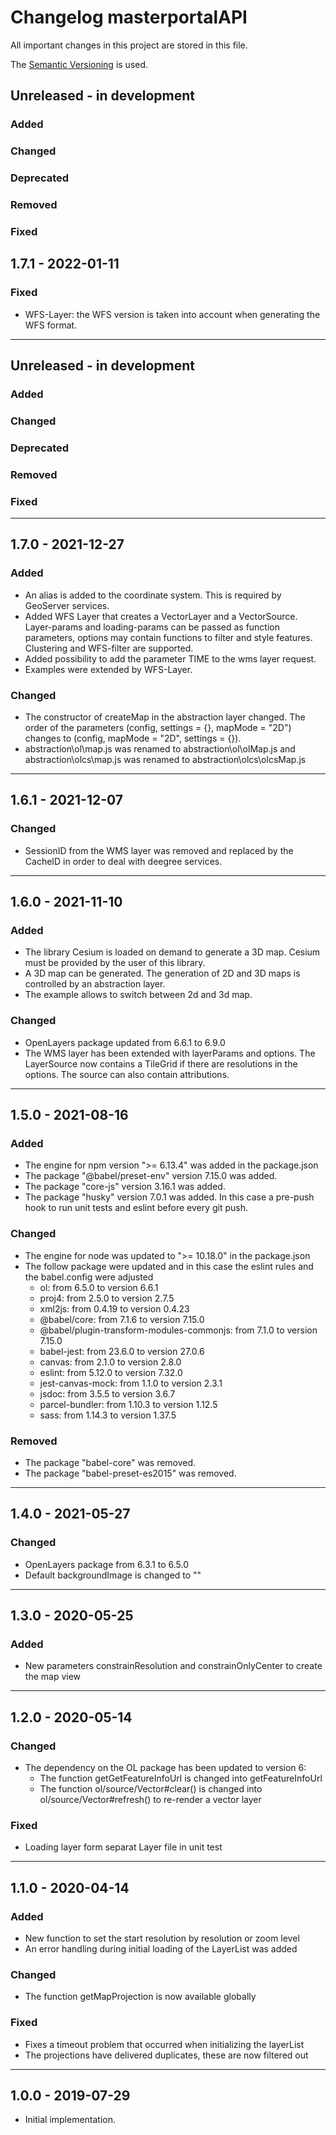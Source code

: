 # Changelog masterportalAPI
 All important changes in this project are stored in this file.

 The [Semantic Versioning](https://semver.org/spec/v2.0.0.html) is used.

## Unreleased - in development
### Added

### Changed

### Deprecated

### Removed

### Fixed

## 1.7.1 - 2022-01-11
### Fixed
- WFS-Layer: the WFS version is taken into account when generating the WFS format.

---

## Unreleased - in development
### Added

### Changed

### Deprecated

### Removed

### Fixed

---

## 1.7.0 - 2021-12-27
### Added
- An alias is added to the coordinate system. This is required by GeoServer services.
- Added WFS Layer that creates a VectorLayer and a VectorSource. Layer-params and loading-params can be passed as function parameters, options may contain functions to filter and style features. Clustering and WFS-filter are supported.
- Added possibility to add the parameter TIME to the wms layer request.
- Examples were extended by WFS-Layer.

### Changed
- The constructor of createMap in the abstraction layer changed. The order of the parameters (config, settings = {}, mapMode = "2D") changes to (config, mapMode = "2D", settings = {}).
- abstraction\ol\map.js was renamed to abstraction\ol\olMap.js and abstraction\olcs\map.js was renamed to abstraction\olcs\olcsMap.js

---

## 1.6.1 - 2021-12-07
### Changed
- SessionID from the WMS layer was removed and replaced by the CacheID in order to deal with deegree services.

---

## 1.6.0 - 2021-11-10
### Added
- The library Cesium is loaded on demand to generate a 3D map. Cesium must be provided by the user of this library.
- A 3D map can be generated. The generation of 2D and 3D maps is controlled by an abstraction layer.
- The example allows to switch between 2d and 3d map.
### Changed
- OpenLayers package updated from 6.6.1 to 6.9.0
- The WMS layer has been extended with layerParams and options. The LayerSource now contains a TileGrid if there are resolutions in the options. The source can also contain attributions.

---

## 1.5.0 - 2021-08-16
### Added
- The engine for npm version ">= 6.13.4" was added in the package.json
- The package "@babel/preset-env" version 7.15.0 was added.
- The package "core-js" version 3.16.1 was added.
- The package "husky" version 7.0.1 was added. In this case a pre-push hook to run unit tests and eslint before every git push.

### Changed
- The engine for node was updated to ">= 10.18.0" in the package.json
- The follow package were updated and in this case the eslint rules and the babel.config were adjusted
    - ol: from 6.5.0 to version 6.6.1
    - proj4: from 2.5.0 to version 2.7.5
    - xml2js: from 0.4.19 to version 0.4.23
    - @babel/core: from 7.1.6 to version 7.15.0
    - @babel/plugin-transform-modules-commonjs: from 7.1.0 to version 7.15.0
    - babel-jest: from 23.6.0 to version 27.0.6
    - canvas: from 2.1.0 to version 2.8.0
    - eslint: from 5.12.0 to version 7.32.0
    - jest-canvas-mock: from 1.1.0 to version 2.3.1
    - jsdoc: from 3.5.5 to version 3.6.7
    - parcel-bundler: from 1.10.3 to version 1.12.5
    - sass: from 1.14.3 to version 1.37.5

### Removed
- The package "babel-core" was removed.
- The package "babel-preset-es2015" was removed.

---

## 1.4.0 - 2021-05-27
### Changed
- OpenLayers package from 6.3.1 to 6.5.0
- Default backgroundImage is changed to ""

---

## 1.3.0 - 2020-05-25
### Added
- New parameters constrainResolution and constrainOnlyCenter to create the map view

---

## 1.2.0 - 2020-05-14
### Changed
- The dependency on the OL package has been updated to version 6:
    - The function getGetFeatureInfoUrl is changed into getFeatureInfoUrl
    - The function ol/source/Vector#clear() is changed into ol/source/Vector#refresh() to re-render a vector layer

### Fixed
- Loading layer form separat Layer file in unit test

---

## 1.1.0 - 2020-04-14
### Added
- New function to set the start resolution by resolution or zoom level
- An error handling during initial loading of the LayerList was added

### Changed
- The function getMapProjection is now available globally

### Fixed
- Fixes a timeout problem that occurred when initializing the layerList
- The projections have delivered duplicates, these are now filtered out

---

## 1.0.0 - 2019-07-29
- Initial implementation.
